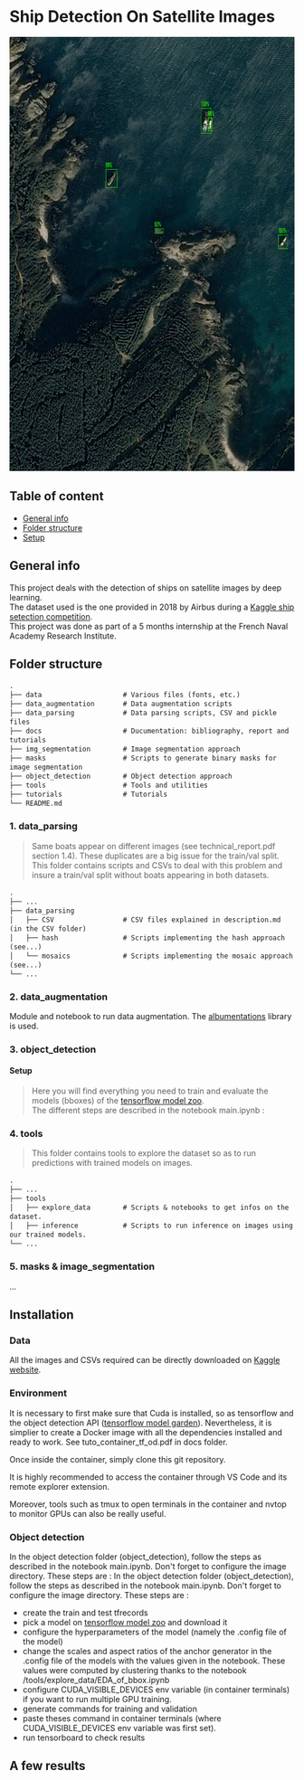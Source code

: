 # Ship Detection On Satellite Images

<p align="center">
  <img width="768" height="768" src=./docs/pred_example.png>
</p>

## Table of content

* [General info](#general-info)
* [Folder structure](#folder-structure)
* [Setup](#setup)


## General info

This project deals with the detection of ships on satellite images by deep learning. \
The dataset used is the one provided in 2018 by Airbus during a [Kaggle ship setection competition](https://www.kaggle.com/c/airbus-ship-detection).\
This project was done as part of a 5 months internship at the French Naval Academy Research Institute.

## Folder structure 
    .
    ├── data                    # Various files (fonts, etc.) 
    ├── data_augmentation       # Data augmentation scripts 
    ├── data_parsing            # Data parsing scripts, CSV and pickle files
    ├── docs                    # Ducumentation: bibliography, report and tutorials
    ├── img_segmentation        # Image segmentation approach
    ├── masks                   # Scripts to generate binary masks for image segmentation 
    ├── object_detection        # Object detection approach
    ├── tools                   # Tools and utilities
    ├── tutorials               # Tutorials 
    └── README.md

### 1. data_parsing

> Same boats appear on different images (see technical_report.pdf section 1.4). These duplicates are a big issue for the train/val split. This folder contains scripts and CSVs to deal with this problem and insure a train/val split without boats appearing in both datasets.

    .
    ├── ...
    ├── data_parsing            
    │   ├── CSV                 # CSV files explained in description.md (in the CSV folder)
    │   ├── hash                # Scripts implementing the hash approach (see...)
    │   └── mosaics             # Scripts implementing the mosaic approach (see...)
    └── ...

### 2. data_augmentation

Module and notebook to run data augmentation. The [albumentations](https://github.com/albumentations-team/albumentations) library is used.

### 3. object_detection 

#### Setup  

> Here you will find everything you need to train and evaluate the models (bboxes) of the [tensorflow model zoo](https://github.com/tensorflow/models/blob/master/research/object_detection/g3doc/tf2_detection_zoo.md).\
The different steps are described in the notebook main.ipynb :


### 4. tools

> This folder contains tools to explore the dataset so as to run predictions with trained models on images.

    .
    ├── ...
    ├── tools            
    │   ├── explore_data        # Scripts & notebooks to get infos on the dataset.
    │   ├── inference           # Scripts to run inference on images using our trained models.
    └── ...

### 5. masks & image_segmentation

...

## Installation

### Data

All the images and CSVs required can be directly downloaded on [Kaggle website](https://www.kaggle.com/competitions/airbus-ship-detection/data).

### Environment

It is necessary to first make sure that Cuda is installed, so as tensorflow and the object detection API ([tensorflow model garden](https://github.com/tensorflow/models)). Nevertheless, it is simplier to create a Docker image with all the dependencies installed and ready to work. See tuto_container_tf_od.pdf in docs folder.

Once inside the container, simply clone this git repository.

It is highly recommended to access the container through VS Code and its remote explorer extension.

Moreover, tools such as tmux to open terminals in the container and nvtop to monitor GPUs can also be really useful.

### Object detection

In the object detection folder (object_detection), follow the steps as described in the notebook main.ipynb. Don't forget to configure the image directory. 
These steps are :
In the object detection folder (object_detection), follow the steps as described in the notebook main.ipynb. Don't forget to configure the image directory. 
These steps are :
- create the train and test tfrecords
- pick a model on [tensorflow model zoo](https://github.com/tensorflow/models/blob/master/research/object_detection/g3doc/tf2_detection_zoo.md) and download it
- configure the hyperparameters of the model (namely the .config file of the model)
- change the scales and aspect ratios of the anchor generator in the .config file of the models with the values given in the notebook. These values were computed by clustering thanks to the notebook /tools/explore_data/EDA_of_bbox.ipynb
- configure CUDA_VISIBLE_DEVICES env variable (in container terminals) if you want to run multiple GPU training.
- generate commands for training and validation
- paste theses command in container terminals (where CUDA_VISIBLE_DEVICES env variable was first set).
- run tensorboard to check results

## A few results
